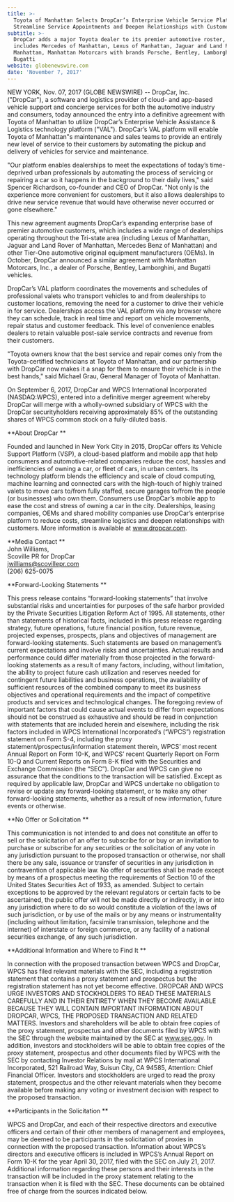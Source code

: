 ```yaml
---
title: >-
  Toyota of Manhattan Selects DropCar’s Enterprise Vehicle Service Platform to
  Streamline Service Appointments and Deepen Relationships with Customers
subtitle: >-
  DropCar adds a major Toyota dealer to its premier automotive roster, which now
  includes Mercedes of Manhattan, Lexus of Manhattan, Jaguar and Land Rover of
  Manhattan, Manhattan Motorcars with brands Porsche, Bentley, Lamborghini and
  Bugatti
website: globenewswire.com
date: 'November 7, 2017'
---
```

NEW YORK, Nov. 07, 2017 (GLOBE NEWSWIRE) -- DropCar, Inc. ("DropCar"), a software and logistics provider of cloud- and app-based vehicle support and concierge services for both the automotive industry and consumers, today announced the entry into a definitive agreement with Toyota of Manhattan to utilize DropCar’s Enterprise Vehicle Assistance & Logistics technology platform ("VAL"). DropCar’s VAL platform will enable Toyota of Manhattan"s maintenance and sales teams to provide an entirely new level of service to their customers by automating the pickup and delivery of vehicles for service and maintenance.

"Our platform enables dealerships to meet the expectations of today’s time-deprived urban professionals by automating the process of servicing or repairing a car so it happens in the background to their daily lives," said Spencer Richardson, co-founder and CEO of DropCar. "Not only is the experience more convenient for customers, but it also allows dealerships to drive new service revenue that would have otherwise never occurred or gone elsewhere."

This new agreement augments DropCar’s expanding enterprise base of premier automotive customers, which includes a wide range of dealerships operating throughout the Tri-state area (including Lexus of Manhattan, Jaguar and Land Rover of Manhattan, Mercedes Benz of Manhattan) and other Tier-One automotive original equipment manufacturers (OEMs). In October, DropCar announced a similar agreement with Manhattan Motorcars, Inc., a dealer of Porsche, Bentley, Lamborghini, and Bugatti vehicles.

DropCar’s VAL platform coordinates the movements and schedules of professional valets who transport vehicles to and from dealerships to customer locations, removing the need for a customer to drive their vehicle in for service. Dealerships access the VAL platform via any browser where they can schedule, track in real time and report on vehicle movements, repair status and customer feedback. This level of convenience enables dealers to retain valuable post-sale service contracts and revenue from their customers.

"Toyota owners know that the best service and repair comes only from the Toyota-certified technicians at Toyota of Manhattan, and our partnership with DropCar now makes it a snap for them to ensure their vehicle is in the best hands," said Michael Grau, General Manager of Toyota of Manhattan.

On September 6, 2017, DropCar and WPCS International Incorporated (NASDAQ:WPCS), entered into a definitive merger agreement whereby DropCar will merge with a wholly-owned subsidiary of WPCS with the DropCar securityholders receiving approximately 85% of the outstanding shares of WPCS common stock on a fully-diluted basis.



**About DropCar**

Founded and launched in New York City in 2015, DropCar offers its Vehicle Support Platform (VSP), a cloud-based platform and mobile app that help consumers and automotive-related companies reduce the cost, hassles and inefficiencies of owning a car, or fleet of cars, in urban centers. Its technology platform blends the efficiency and scale of cloud computing, machine learning and connected cars with the high-touch of highly trained valets to move cars to/from fully staffed, secure garages to/from the people (or businesses) who own them. Consumers use DropCar’s mobile app to ease the cost and stress of owning a car in the city. Dealerships, leasing companies, OEMs and shared mobility companies use DropCar’s enterprise platform to reduce costs, streamline logistics and deepen relationships with customers. More information is available at www.dropcar.com. 

**Media Contact**\
John Williams, \
Scoville PR for DropCar\
jwilliams@scovillepr.com\
(206) 625-0075 

**Forward-Looking Statements **

This press release contains “forward-looking statements” that involve substantial risks and uncertainties for purposes of the safe harbor provided by the Private Securities Litigation Reform Act of 1995. All statements, other than statements of historical facts, included in this press release regarding strategy, future operations, future financial position, future revenue, projected expenses, prospects, plans and objectives of management are forward-looking statements. Such statements are based on management’s current expectations and involve risks and uncertainties. Actual results and performance could differ materially from those projected in the forward-looking statements as a result of many factors, including, without limitation, the ability to project future cash utilization and reserves needed for contingent future liabilities and business operations, the availability of sufficient resources of the combined company to meet its business objectives and operational requirements and the impact of competitive products and services and technological changes. The foregoing review of important factors that could cause actual events to differ from expectations should not be construed as exhaustive and should be read in conjunction with statements that are included herein and elsewhere, including the risk factors included in WPCS International Incorporated’s (“WPCS”) registration statement on Form S-4, including the proxy statement/prospectus/information statement therein, WPCS’ most recent Annual Report on Form 10-K, and WPCS’ recent Quarterly Report on Form 10-Q and Current Reports on Form 8-K filed with the Securities and Exchange Commission (the “SEC”). DropCar and WPCS can give no assurance that the conditions to the transaction will be satisfied. Except as required by applicable law, DropCar and WPCS undertake no obligation to revise or update any forward-looking statement, or to make any other forward-looking statements, whether as a result of new information, future events or otherwise. 

**No Offer or Solicitation **

This communication is not intended to and does not constitute an offer to sell or the solicitation of an offer to subscribe for or buy or an invitation to purchase or subscribe for any securities or the solicitation of any vote in any jurisdiction pursuant to the proposed transaction or otherwise, nor shall there be any sale, issuance or transfer of securities in any jurisdiction in contravention of applicable law. No offer of securities shall be made except by means of a prospectus meeting the requirements of Section 10 of the United States Securities Act of 1933, as amended. Subject to certain exceptions to be approved by the relevant regulators or certain facts to be ascertained, the public offer will not be made directly or indirectly, in or into any jurisdiction where to do so would constitute a violation of the laws of such jurisdiction, or by use of the mails or by any means or instrumentality (including without limitation, facsimile transmission, telephone and the internet) of interstate or foreign commerce, or any facility of a national securities exchange, of any such jurisdiction. 

**Additional Information and Where to Find It **

In connection with the proposed transaction between WPCS and DropCar, WPCS has filed relevant materials with the SEC, including a registration statement that contains a proxy statement and prospectus but the registration statement has not yet become effective. DROPCAR AND WPCS URGE INVESTORS AND STOCKHOLDERS TO READ THESE MATERIALS CAREFULLY AND IN THEIR ENTIRETY WHEN THEY BECOME AVAILABLE BECAUSE THEY WILL CONTAIN IMPORTANT INFORMATION ABOUT DROPCAR, WPCS, THE PROPOSED TRANSACTION AND RELATED MATTERS. Investors and shareholders will be able to obtain free copies of the proxy statement, prospectus and other documents filed by WPCS with the SEC through the website maintained by the SEC at www.sec.gov. In addition, investors and stockholders will be able to obtain free copies of the proxy statement, prospectus and other documents filed by WPCS with the SEC by contacting Investor Relations by mail at WPCS International Incorporated, 521 Railroad Way, Suisun City, CA 94585, Attention: Chief Financial Officer. Investors and stockholders are urged to read the proxy statement, prospectus and the other relevant materials when they become available before making any voting or investment decision with respect to the proposed transaction. 

**Participants in the Solicitation **

WPCS and DropCar, and each of their respective directors and executive officers and certain of their other members of management and employees, may be deemed to be participants in the solicitation of proxies in connection with the proposed transaction. Information about WPCS’s directors and executive officers is included in WPCS’s Annual Report on Form 10-K for the year April 30, 2017, filed with the SEC on July 21, 2017. Additional information regarding these persons and their interests in the transaction will be included in the proxy statement relating to the transaction when it is filed with the SEC. These documents can be obtained free of charge from the sources indicated below.

